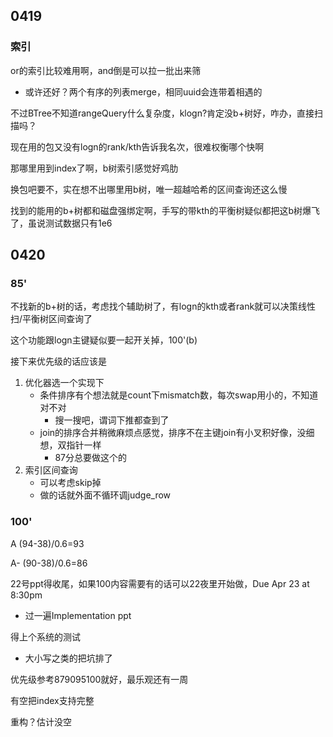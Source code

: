 ## 0419

### 索引
or的索引比较难用啊，and倒是可以拉一批出来筛
- 或许还好？两个有序的列表merge，相同uuid会连带着相遇的

不过BTree不知道rangeQuery什么复杂度，klogn?肯定没b+树好，咋办，直接扫描吗？

现在用的包又没有logn的rank/kth告诉我名次，很难权衡哪个快啊

那哪里用到index了啊，b树索引感觉好鸡肋

换包吧要不，实在想不出哪里用b树，唯一超越哈希的区间查询还这么慢

找到的能用的b+树都和磁盘强绑定啊，手写的带kth的平衡树疑似都把这b树爆飞了，虽说测试数据只有1e6

## 0420

### 85'
不找新的b+树的话，考虑找个辅助树了，有logn的kth或者rank就可以决策线性扫/平衡树区间查询了

这个功能跟logn主键疑似要一起开关掉，100'(b)

接下来优先级的话应该是
1. 优化器选一个实现下
   - 条件排序有个想法就是count下mismatch数，每次swap用小的，不知道对不对
     - 搜一搜吧，谓词下推都查到了
   - join的排序合并稍微麻烦点感觉，排序不在主键join有小叉积好像，没细想，双指针一样
     - 87分总要做这个的
2. 索引区间查询
   - 可以考虑skip掉
   - 做的话就外面不循环调judge_row

### 100'

A  (94-38)/0.6=93

A- (90-38)/0.6=86

22号ppt得收尾，如果100内容需要有的话可以22夜里开始做，Due Apr 23 at 8:30pm
- 过一遍Implementation ppt

得上个系统的测试
- 大小写之类的把坑排了

优先级参考879095100就好，最乐观还有一周

有空把index支持完整

重构？估计没空